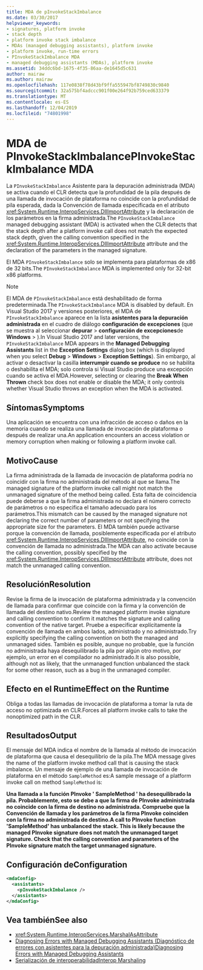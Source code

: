 ```yaml
---
title: MDA de pInvokeStackImbalance
ms.date: 03/30/2017
helpviewer_keywords:
- signatures, platform invoke
- stack depth
- platform invoke stack imbalance
- MDAs (managed debugging assistants), platform invoke
- platform invoke, run-time errors
- PInvokeStackImbalance MDA
- managed debugging assistants (MDAs), platform invoke
ms.assetid: 34ddc6bd-1675-4f35-86aa-de1645d5c631
author: mairaw
ms.author: mairaw
ms.openlocfilehash: 117e0838f78d43bf9ffa555947bf8749830c9840
ms.sourcegitcommit: 32a575bf4adccc901f00e264f92b759ced633379
ms.translationtype: MT
ms.contentlocale: es-ES
ms.lasthandoff: 12/04/2019
ms.locfileid: "74801998"
---
```

# <a name="pinvokestackimbalance-mda"></a><span data-ttu-id="58c08-102">MDA de PInvokeStackImbalance</span><span class="sxs-lookup"><span data-stu-id="58c08-102">PInvokeStackImbalance MDA</span></span>

<span data-ttu-id="58c08-103">La `PInvokeStackImbalance` Asistente para la depuración administrada (MDA) se activa cuando el CLR detecta que la profundidad de la pila después de una llamada de invocación de plataforma no coincide con la profundidad de pila esperada, dada la Convención de llamada especificada en el atributo <xref:System.Runtime.InteropServices.DllImportAttribute> y la declaración de los parámetros en la firma administrada.</span><span class="sxs-lookup"><span data-stu-id="58c08-103">The `PInvokeStackImbalance` managed debugging assistant (MDA) is activated when the CLR detects that the stack depth after a platform invoke call does not match the expected stack depth, given the calling convention specified in the <xref:System.Runtime.InteropServices.DllImportAttribute> attribute and the declaration of the parameters in the managed signature.</span></span>

<span data-ttu-id="58c08-104">El MDA `PInvokeStackImbalance` solo se implementa para plataformas de x86 de 32 bits.</span><span class="sxs-lookup"><span data-stu-id="58c08-104">The `PInvokeStackImbalance` MDA is implemented only for 32-bit x86 platforms.</span></span>

> [!NOTE]
> <span data-ttu-id="58c08-105">El MDA de `PInvokeStackImbalance` está deshabilitado de forma predeterminada.</span><span class="sxs-lookup"><span data-stu-id="58c08-105">The `PInvokeStackImbalance` MDA is disabled by default.</span></span> <span data-ttu-id="58c08-106">En Visual Studio 2017 y versiones posteriores, el MDA de `PInvokeStackImbalance` aparece en la lista **asistentes para la depuración administrada** en el cuadro de diálogo **configuración de excepciones** (que se muestra al seleccionar **depurar** > **configuración de excepciones**de **Windows** > ).</span><span class="sxs-lookup"><span data-stu-id="58c08-106">In Visual Studio 2017 and later versions, the `PInvokeStackImbalance` MDA appears in the **Managed Debugging Assistants** list in the **Exception Settings** dialog box (which is displayed when you select **Debug** > **Windows** > **Exception Settings**).</span></span> <span data-ttu-id="58c08-107">Sin embargo, al activar o desactivar la casilla **interrumpir cuando se produce** no se habilita o deshabilita el MDA; solo controla si Visual Studio produce una excepción cuando se activa el MDA.</span><span class="sxs-lookup"><span data-stu-id="58c08-107">However, selecting or clearing the **Break When Thrown** check box does not enable or disable the MDA; it only controls whether Visual Studio throws an exception when the MDA is activated.</span></span>

## <a name="symptoms"></a><span data-ttu-id="58c08-108">Síntomas</span><span class="sxs-lookup"><span data-stu-id="58c08-108">Symptoms</span></span>

<span data-ttu-id="58c08-109">Una aplicación se encuentra con una infracción de acceso o daños en la memoria cuando se realiza una llamada de invocación de plataforma o después de realizar una.</span><span class="sxs-lookup"><span data-stu-id="58c08-109">An application encounters an access violation or memory corruption when making or following a platform invoke call.</span></span>

## <a name="cause"></a><span data-ttu-id="58c08-110">Motivo</span><span class="sxs-lookup"><span data-stu-id="58c08-110">Cause</span></span>

<span data-ttu-id="58c08-111">La firma administrada de la llamada de invocación de plataforma podría no coincidir con la firma no administrada del método al que se llama.</span><span class="sxs-lookup"><span data-stu-id="58c08-111">The managed signature of the platform invoke call might not match the unmanaged signature of the method being called.</span></span>  <span data-ttu-id="58c08-112">Esta falta de coincidencia puede deberse a que la firma administrada no declara el número correcto de parámetros o no especifica el tamaño adecuado para los parámetros.</span><span class="sxs-lookup"><span data-stu-id="58c08-112">This mismatch can be caused by the managed signature not declaring the correct number of parameters or not specifying the appropriate size for the parameters.</span></span>  <span data-ttu-id="58c08-113">El MDA también puede activarse porque la convención de llamada, posiblemente especificada por el atributo <xref:System.Runtime.InteropServices.DllImportAttribute>, no coincide con la convención de llamada no administrada.</span><span class="sxs-lookup"><span data-stu-id="58c08-113">The MDA can also activate because the calling convention, possibly specified by the <xref:System.Runtime.InteropServices.DllImportAttribute> attribute, does not match the unmanaged calling convention.</span></span>

## <a name="resolution"></a><span data-ttu-id="58c08-114">Resolución</span><span class="sxs-lookup"><span data-stu-id="58c08-114">Resolution</span></span>

<span data-ttu-id="58c08-115">Revise la firma de la invocación de plataforma administrada y la convención de llamada para confirmar que coincide con la firma y la convención de llamada del destino nativo.</span><span class="sxs-lookup"><span data-stu-id="58c08-115">Review the managed platform invoke signature and calling convention to confirm it matches the signature and calling convention of the native target.</span></span>  <span data-ttu-id="58c08-116">Pruebe a especificar explícitamente la convención de llamada en ambos lados, administrado y no administrado.</span><span class="sxs-lookup"><span data-stu-id="58c08-116">Try explicitly specifying the calling convention on both the managed and unmanaged sides.</span></span> <span data-ttu-id="58c08-117">También es posible, aunque no probable, que la función no administrada haya desequilibrado la pila por algún otro motivo, por ejemplo, un error en el compilador no administrado.</span><span class="sxs-lookup"><span data-stu-id="58c08-117">It is also possible, although not as likely, that the unmanaged function unbalanced the stack for some other reason, such as a bug in the unmanaged compiler.</span></span>

## <a name="effect-on-the-runtime"></a><span data-ttu-id="58c08-118">Efecto en el Runtime</span><span class="sxs-lookup"><span data-stu-id="58c08-118">Effect on the Runtime</span></span>

<span data-ttu-id="58c08-119">Obliga a todas las llamadas de invocación de plataforma a tomar la ruta de acceso no optimizada en CLR.</span><span class="sxs-lookup"><span data-stu-id="58c08-119">Forces all platform invoke calls to take the nonoptimized path in the CLR.</span></span>

## <a name="output"></a><span data-ttu-id="58c08-120">Resultados</span><span class="sxs-lookup"><span data-stu-id="58c08-120">Output</span></span>

<span data-ttu-id="58c08-121">El mensaje del MDA indica el nombre de la llamada al método de invocación de plataforma que causa el desequilibrio de la pila.</span><span class="sxs-lookup"><span data-stu-id="58c08-121">The MDA message gives the name of the platform invoke method call that is causing the stack imbalance.</span></span> <span data-ttu-id="58c08-122">Un mensaje de ejemplo de una llamada de invocación de plataforma en el método `SampleMethod` es:</span><span class="sxs-lookup"><span data-stu-id="58c08-122">A sample message of a platform invoke call on method `SampleMethod` is:</span></span>

<span data-ttu-id="58c08-123">**Una llamada a la función PInvoke ' SampleMethod ' ha desequilibrado la pila. Probablemente, esto se debe a que la firma de PInvoke administrada no coincide con la firma de destino no administrada. Compruebe que la Convención de llamada y los parámetros de la firma PInvoke coinciden con la firma no administrada de destino.**</span><span class="sxs-lookup"><span data-stu-id="58c08-123">**A call to PInvoke function 'SampleMethod' has unbalanced the stack. This is likely because the managed PInvoke signature does not match the unmanaged target signature. Check that the calling convention and parameters of the PInvoke signature match the target unmanaged signature.**</span></span>

## <a name="configuration"></a><span data-ttu-id="58c08-124">Configuración de</span><span class="sxs-lookup"><span data-stu-id="58c08-124">Configuration</span></span>

```xml
<mdaConfig>
  <assistants>
    <pInvokeStackImbalance />
  </assistants>
</mdaConfig>
```

## <a name="see-also"></a><span data-ttu-id="58c08-125">Vea también</span><span class="sxs-lookup"><span data-stu-id="58c08-125">See also</span></span>

- <xref:System.Runtime.InteropServices.MarshalAsAttribute>
- [<span data-ttu-id="58c08-126">Diagnosing Errors with Managed Debugging Assistants (Diagnóstico de errores con asistentes para la depuración administrada)</span><span class="sxs-lookup"><span data-stu-id="58c08-126">Diagnosing Errors with Managed Debugging Assistants</span></span>](diagnosing-errors-with-managed-debugging-assistants.md)
- [<span data-ttu-id="58c08-127">Serialización de interoperabilidad</span><span class="sxs-lookup"><span data-stu-id="58c08-127">Interop Marshaling</span></span>](../interop/interop-marshaling.md)
